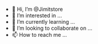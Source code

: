 - 👋 Hi, I’m @Jimitstore
- 👀 I’m interested in ...
- 🌱 I’m currently learning ...
- 💞️ I’m looking to collaborate on ...
- 📫 How to reach me ...

<!---
Jimitstore/Jimitstore is a ✨ special ✨ repository because its `README.md` (this file) appears on your GitHub profile.
You can click the Preview link to take a look at your changes.
--->
